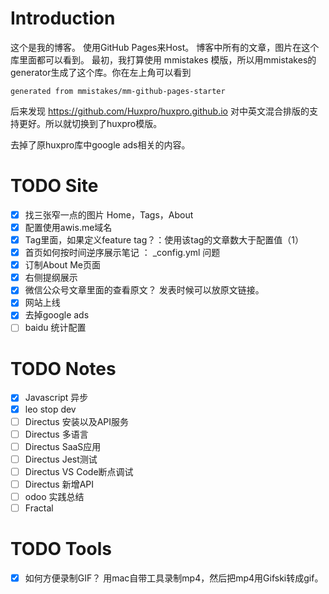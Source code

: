 
# Introduction

这个是我的博客。 使用GitHub Pages来Host。 博客中所有的文章，图片在这个库里面都可以看到。
最初，我打算使用 mmistakes 模版，所以用mmistakes的generator生成了这个库。你在左上角可以看到

```
generated from mmistakes/mm-github-pages-starter
```

后来发现 https://github.com/Huxpro/huxpro.github.io 对中英文混合排版的支持更好。所以就切换到了huxpro模版。

去掉了原huxpro库中google ads相关的内容。 

# TODO Site

- [x] 找三张窄一点的图片 Home，Tags，About
- [x] 配置使用awis.me域名
- [x] Tag里面，如果定义feature tag？：使用该tag的文章数大于配置值（1）
- [x] 首页如何按时间逆序展示笔记 ：  _config.yml 问题
- [x] 订制About Me页面
- [x] 右侧提纲展示 
- [x] 微信公众号文章里面的查看原文？ 发表时候可以放原文链接。
- [x] 网站上线
- [x] 去掉google ads
- [ ] baidu 统计配置
# TODO Notes

- [x] Javascript 异步
- [x] leo stop dev
- [ ] Directus 安装以及API服务
- [ ] Directus 多语言
- [ ] Directus SaaS应用
- [ ] Directus Jest测试
- [ ] Directus VS Code断点调试
- [ ] Directus 新增API
- [ ] odoo 实践总结
- [ ] Fractal

# TODO Tools

- [x] 如何方便录制GIF？
用mac自带工具录制mp4，然后把mp4用Gifski转成gif。



